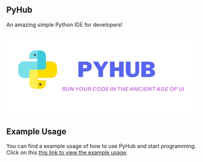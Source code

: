 ## PyHub
An amazing simple Python IDE for developers! 

<img src = "./assests/123.png">

## Example Usage

You can find a example usage of how to use PyHub and start programming. Click on this [this link to view the example usage](https://github.com/DevMike123/PyHub/blob/main/assests/pyhub.PNG).
